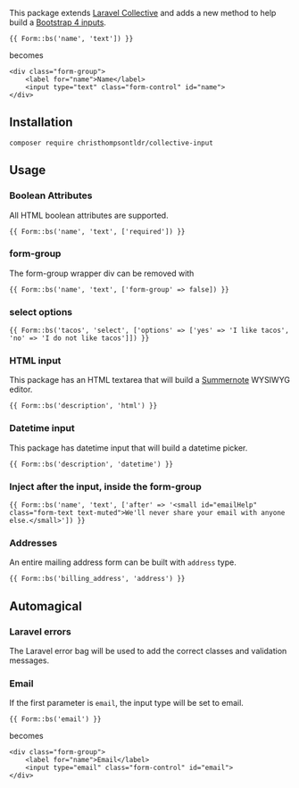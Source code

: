 This package extends [Laravel Collective](https://github.com/LaravelCollective/html) and adds a new method to help build a [Bootstrap 4 inputs](https://getbootstrap.com/docs/4.3/components/forms/).

```
{{ Form::bs('name', 'text']) }}
```

becomes

```
<div class="form-group">
    <label for="name">Name</label>
    <input type="text" class="form-control" id="name">
</div>
```

## Installation

`composer require christhompsontldr/collective-input`

## Usage

### Boolean Attributes

All HTML boolean attributes are supported.

```
{{ Form::bs('name', 'text', ['required']) }}
```

### form-group

The form-group wrapper div can be removed with

```
{{ Form::bs('name', 'text', ['form-group' => false]) }}
```

### select options

```
{{ Form::bs('tacos', 'select', ['options' => ['yes' => 'I like tacos', 'no' => 'I do not like tacos']]) }}
```

### HTML input

This package has an HTML textarea that will build a [Summernote](https://summernote.org/) WYSIWYG editor.

```
{{ Form::bs('description', 'html') }}
```

### Datetime input

This package has datetime input that will build a datetime picker.

```
{{ Form::bs('description', 'datetime') }}
```

### Inject after the input, inside the form-group

```
{{ Form::bs('name', 'text', ['after' => '<small id="emailHelp" class="form-text text-muted">We'll never share your email with anyone else.</small>']) }}
```

### Addresses

An entire mailing address form can be built with `address` type.

```
{{ Form::bs('billing_address', 'address') }}
```



## Automagical

### Laravel errors

The Laravel error bag will be used to add the correct classes and validation messages.


### Email

If the first parameter is `email`, the input type will be set to email.

```
{{ Form::bs('email') }}
```

becomes

```
<div class="form-group">
    <label for="name">Email</label>
    <input type="email" class="form-control" id="email">
</div>
```
